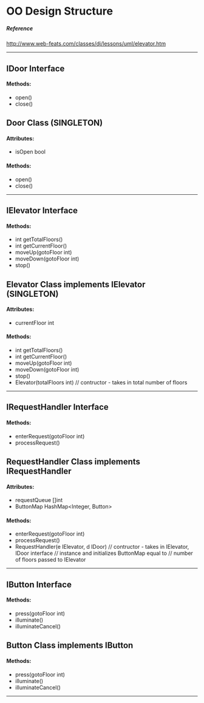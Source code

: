 # OO Design Structure

##### Reference
http://www.web-feats.com/classes/dj/lessons/uml/elevator.htm

---

## IDoor Interface
 #### Methods:
 - open()
 - close()

## Door Class (SINGLETON)
 #### Attributes:
 - isOpen bool
 #### Methods:
 - open()
 - close()

---

## IElevator Interface
 #### Methods:
 - int getTotalFloors()
 - int getCurrentFloor()
 - moveUp(gotoFloor int)
 - moveDown(gotoFloor int)
 - stop()

## Elevator Class implements IElevator (SINGLETON)
 #### Attributes:
 - currentFloor int
 #### Methods:
 - int getTotalFloors()
 - int getCurrentFloor()
 - moveUp(gotoFloor int)
 - moveDown(gotoFloor int)
 - stop()
 - Elevator(totalFloors int) // contructor - takes in total number of floors

---

## IRequestHandler Interface
 #### Methods:
 - enterRequest(gotoFloor int)
 - processRequest()

## RequestHandler Class implements IRequestHandler
 #### Attributes:
 - requestQueue []int
 - ButtonMap HashMap<Integer, Button>
 #### Methods:
 - enterRequest(gotoFloor int)
 - processRequest()
 - RequestHandler(e IElevator, d IDoor) // contructor - takes in IElevator, IDoor interface
                            //                  instance and initializes ButtonMap equal to
                            //                  number of floors passed to IElevator

---

## IButton Interface
 #### Methods:
 - press(gotoFloor int)
 - illuminate()
 - illuminateCancel()

## Button Class implements IButton
 #### Methods:
 - press(gotoFloor int)
 - illuminate()
 - illuminateCancel()

---
